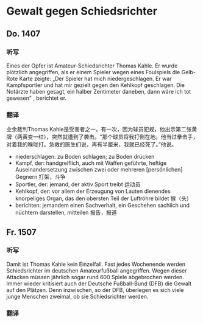 Gewalt gegen Schiedsrichter
==========

## Do. 1407

### 听写

Eines der Opfer ist Amateur-Schiedsrichter Thomas Kahle. Er wurde plötzlich angegriffen, als er einem Spieler wegen eines Foulspiels die Gelb-Rote Karte zeigte: „Der Spieler hat mich niedergeschlagen. Er war Kampfsportler und hat mir gezielt gegen den Kehlkopf geschlagen. Die Notärzte haben gesagt, ein halber Zentimeter daneben, dann wäre ich tot gewesen" , berichtet er.

### 翻译

业余裁判Thomas Kahle是受害者之一。有一次，因为球员犯规，他出示第二张黄牌（两黄变一红），突然就遭到了袭击。“那个球员将我打倒在地。他当过拳击手，对着我的喉咙打。急救的医生们说，再有半厘米，我就已经死了。”他说。

* niederschlagen: zu Boden schlagen; zu Boden drücken
* Kampf, der: handgreiflich, auch mit Waffen geführte, heftige Auseinandersetzung zwischen zwei oder mehreren [persönlichen] Gegnern 打架，斗争
* Sportler, der: jemand, der aktiv Sport treibt 运动员
* Kehlkopf, der: vor allem der Erzeugung von Lauten dienendes knorpeliges Organ, das den obersten Teil der Luftröhre bildet 猴（头）
* berichten: jemandem einen Sachverhalt, ein Geschehen sachlich und nüchtern darstellen, mitteilen 报告，报道

## Fr. 1507

### 听写

Damit ist Thomas Kahle kein Einzelfall. Fast jedes Wochenende werden Schiedsrichter im deutschen Amateurfußball angegriffen. Wegen dieser Attacken müssen jährlich sogar rund 600 Spiele abgebrochen werden. Immer wieder kritisiert auch der Deutsche Fußball-Bund (DFB) die Gewalt auf den Plätzen. Denn inzwischen, so der DFB,  überlegen es sich viele junge Menschen zweimal, ob sie Schiedsrichter werden.

### 翻译
